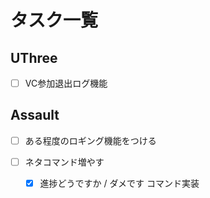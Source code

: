 # タスク一覧

## UThree

- [ ] VC参加退出ログ機能

## Assault

- [ ] ある程度のロギング機能をつける

- [ ] ネタコマンド増やす
	- [x] 進捗どうですか / ダメです コマンド実装
